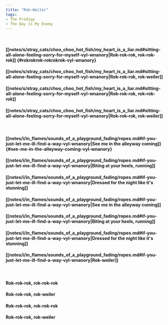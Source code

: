 ```yaml
---
title: "Rok-Weiler"
tags:
- The Prodigy
- The Day Is My Enemy
---
```

&nbsp;
#### [[notes/s/stray_cats/choo_choo_hot_fish/my_heart_is_a_liar.md#sitting-all-alone-feeling-sorry-for-myself-vyl-wnanory|Rok-rok-rok, rok-rok-rok]] {#rokrokrok-rokrokrok-vyl-wnanory}
#### [[notes/s/stray_cats/choo_choo_hot_fish/my_heart_is_a_liar.md#sitting-all-alone-feeling-sorry-for-myself-vyl-wnanory|Rok-rok-rok, rok-weiler]]
#### [[notes/s/stray_cats/choo_choo_hot_fish/my_heart_is_a_liar.md#sitting-all-alone-feeling-sorry-for-myself-vyl-wnanory|Rok-rok-rok, rok-rok-rok]]
#### [[notes/s/stray_cats/choo_choo_hot_fish/my_heart_is_a_liar.md#sitting-all-alone-feeling-sorry-for-myself-vyl-wnanory|Rok-rok-rok, rok-weiler]]
&nbsp;
#### [[notes/i/in_flames/sounds_of_a_playground_fading/ropes.md#if-you-just-let-me-ill-find-a-way-vyl-wnanory|See me in the alleyway coming]] {#see-me-in-the-alleyway-coming-vyl-wnanory}
#### [[notes/i/in_flames/sounds_of_a_playground_fading/ropes.md#if-you-just-let-me-ill-find-a-way-vyl-wnanory|Biting at your heels, running]]
#### [[notes/i/in_flames/sounds_of_a_playground_fading/ropes.md#if-you-just-let-me-ill-find-a-way-vyl-wnanory|Dressed for the night like it's stunning]]
#### [[notes/i/in_flames/sounds_of_a_playground_fading/ropes.md#if-you-just-let-me-ill-find-a-way-vyl-wnanory|See me in the alleyway coming]]
#### [[notes/i/in_flames/sounds_of_a_playground_fading/ropes.md#if-you-just-let-me-ill-find-a-way-vyl-wnanory|Biting at your heels, running]]
#### [[notes/i/in_flames/sounds_of_a_playground_fading/ropes.md#if-you-just-let-me-ill-find-a-way-vyl-wnanory|Dressed for the night like it's stunning]]
#### [[notes/i/in_flames/sounds_of_a_playground_fading/ropes.md#if-you-just-let-me-ill-find-a-way-vyl-wnanory|Rok-weiler]]
&nbsp;
#### Rok-rok-rok, rok-rok-rok
#### Rok-rok-rok, rok-weiler
#### Rok-rok-rok, rok-rok-rok
#### Rok-rok-rok, rok-weiler
